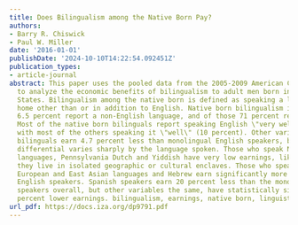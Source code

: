 ```yaml
---
title: Does Bilingualism among the Native Born Pay?
authors:
- Barry R. Chiswick
- Paul W. Miller
date: '2016-01-01'
publishDate: '2024-10-10T14:22:54.092451Z'
publication_types:
- article-journal
abstract: This paper uses the pooled data from the 2005-2009 American Community Survey
  to analyze the economic benefits of bilingualism to adult men born in the United
  States. Bilingualism among the native born is defined as speaking a language at
  home other than or in addition to English. Native born bilingualism is rare; only
  6.5 percent report a non-English language, and of those 71 percent report Spanish.
  Most of the native born bilinguals report speaking English \"very well\" (85 percent),
  with most of the others speaking it \"well\" (10 percent). Other variables the same,
  bilinguals earn 4.7 percent less than monolingual English speakers, but the earnings
  differential varies sharply by the language spoken. Those who speak Native American
  languages, Pennsylvania Dutch and Yiddish have very low earnings, likely because
  they live in isolated geographic or cultural enclaves. Those who speak certain Western
  European and East Asian languages and Hebrew earn significantly more than monolingual
  English speakers. Spanish speakers earn 20 percent less than the monolingual English
  speakers overall, but other variables the same, have statistically significant seven
  percent lower earnings. bilingualism, earnings, native born, linguistic enclaves
url_pdf: https://docs.iza.org/dp9791.pdf
---
```

